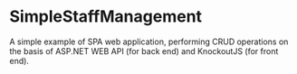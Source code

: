 # SimpleStaffManagement
A simple example of SPA web application, performing CRUD operations on the basis of ASP.NET WEB API (for back end) and KnockoutJS (for front end).

